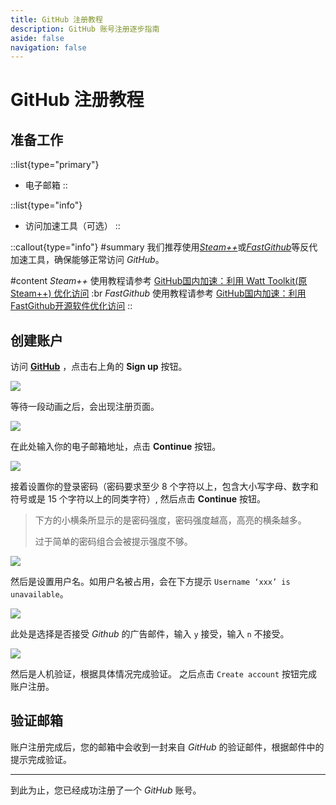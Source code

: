 ```yaml
---
title: GitHub 注册教程
description: GitHub 账号注册逐步指南
aside: false
navigation: false
---
```


# GitHub 注册教程

## 准备工作
::list{type="primary"}
- 电子邮箱
::

::list{type="info"}
- 访问加速工具（可选）
::

::callout{type="info"}
#summary
我们推荐使用[*Steam++*](https://steampp.net/)或[*FastGithub*](https://github.com/dotnetcore/FastGithub)等反代加速工具，确保能够正常访问 *GitHub*。

#content
*Steam++* 使用教程请参考 [GitHub国内加速：利用 Watt Toolkit(原Steam++) 优化访问](https://51.ruyo.net/18018.html) :br
*FastGithub* 使用教程请参考 [GitHub国内加速：利用FastGithub开源软件优化访问](https://51.ruyo.net/18275.html)
::

## 创建账户

访问 [**GitHub**](https://github.com) ，点击右上角的 **Sign up** 按钮。

![](/img/7/99/github-home-page.png)

等待一段动画之后，会出现注册页面。

![](/img/7/99/github-sign-up-page-1.png)

在此处输入你的电子邮箱地址，点击 **Continue** 按钮。

![](/img/7/99/github-sign-up-page-2.png)

接着设置你的登录密码（密码要求至少 8 个字符以上，包含大小写字母、数字和符号或是 15 个字符以上的同类字符）, 然后点击 **Continue** 按钮。
> 下方的小横条所显示的是密码强度，密码强度越高，高亮的横条越多。
> 
> 过于简单的密码组合会被提示强度不够。

![](/img/7/99/github-sign-up-page-3.png)

然后是设置用户名。如用户名被占用，会在下方提示 `Username ‘xxx’ is unavailable`。

![](/img/7/99/github-sign-up-page-4.png)

此处是选择是否接受 *Github* 的广告邮件，输入 `y` 接受，输入 `n` 不接受。

![](/img/7/99/github-sign-up-page-5.png)

然后是人机验证，根据具体情况完成验证。
之后点击 `Create account` 按钮完成账户注册。

## 验证邮箱

账户注册完成后，您的邮箱中会收到一封来自 *GitHub* 的验证邮件，根据邮件中的提示完成验证。

------------------------------------------------------------------------------

到此为止，您已经成功注册了一个 *GitHub* 账号。